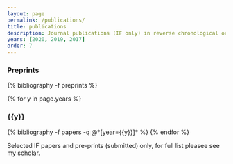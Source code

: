 ```yaml
---
layout: page
permalink: /publications/
title: publications
description: Journal publications (IF only) in reverse chronological order starting with pre-prints.
years: [2020, 2019, 2017]
order: 7
---
```



<h3 class="year">Preprints</h3>
{% bibliography -f preprints %}

{% for y in page.years %}
  <h3 class="year">{{y}}</h3>
  {% bibliography -f papers -q @*[year={{y}}]* %}
{% endfor %}

Selected IF papers and pre-prints (submitted) only, for full list pleasee see my scholar.

